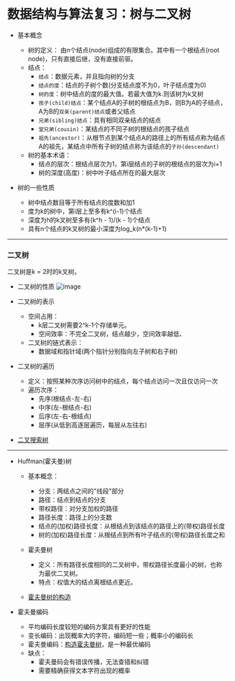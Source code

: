 # 数据结构与算法复习：树与二叉树

+ 基本概念
	- 树的定义：
	由n个结点(node)组成的有限集合。其中有一个根结点(root node)，只有直接后继，没有直接前驱。
	- 结点：
		* ```结点```：数据元素，并且指向树的分支
		* ```结点的度```：结点的子树个数(分支结点度不为0，叶子结点度为0)
		* ```树的度```：树中结点的度的最大值。若最大值为k.则该树为k叉树
		* ```孩子(child)结点```：某个结点A的子树的根结点为B，则B为A的子结点，A为B的```双亲(parent)结点```或者父结点
		* ```兄弟(sibling)结点```：具有相同双亲结点的结点
		* ```堂兄弟(cousin)```：某结点的不同子树的根结点的孩子结点
		* ```祖先(ancestor)```：从根节点到某个结点A的路径上的所有结点称为结点A的祖先，某结点中所有子树的结点称为该结点的```子孙(descendant)```
	- 树的基本术语：
		* 结点的层次：根结点层次为1，第i层结点的子树的根结点的层次为i+1
		* 树的深度(高度)：树中叶子结点所在的最大层次


+ 树的一些性质
	- 树中结点数目等于所有结点的度数和加1
	- 度为k的树中，第i层上至多有k^(i-1)个结点
	- 深度为h的k叉树至多有(k^h - 1)/(k - 1)个结点
	- 具有n个结点的k叉树的最小深度为log_k(n*(k-1)+1)


* * *

### 二叉树
二叉树是k = 2时的k叉树。

+ 二叉树的性质
![image](https://raw.githubusercontent.com/charlesliucn/summer-review/master/03-%E7%94%B5%E5%AD%90%E7%94%B5%E8%B7%AF%E4%B8%8E%E7%B3%BB%E7%BB%9F%E5%9F%BA%E7%A1%80/figures/P32.png?token=AYGNCE2bix8vAQyyN3pBMWfX1ZFsRSo4ks5ZluOCwA%3D%3D)

+ 二叉树的表示
	- 空间占用：
		* k层二叉树需要2^k-1个存储单元。
		* 空间效率：不完全二叉树，结点越少，空间效率越低、
	- 二叉树的链式表示：
		* 数据域和指针域(两个指针分别指向左子树和右子树)

+ 二叉树的遍历
	- 定义：按照某种次序访问树中的结点，每个结点访问一次且仅访问一次
	- 遍历次序：
		* 先序(根结点-左-右)
		* 中序(左-根结点-右)
		* 后序(左-右-根结点)
		* 层序(从低到高逐层遍历，每层从左往右)

+ [二叉搜索树](http://blog.csdn.net/jiqiren007/article/details/6534810)

* * * 

+ Huffman(霍夫曼)树
	- 基本概念：
		* 分支：两结点之间的"线段"部分
		* 路径：结点到结点的分支
		* 带权路径：对分支加权的路径
		* 路径长度：路径上的分支数
		* 结点的(加权)路径长度：从根结点到该结点的路径上的(带权)路径长度
		* 树的(加权)路径长度：从根结点到所有叶子结点的(带权)路径长度之和

	- 霍夫曼树
		* 定义：所有路径长度相同的二叉树中，带权路径长度最小的树，也称为最优二叉树。
		* 特点：权值大的结点离根结点更近。

	- [霍夫曼树的构造](http://blog.csdn.net/sddxqlrjxr/article/details/51114809)

+ 霍夫曼编码
	- 平均编码长度较短的编码方案具有更好的性能
	- 变长编码：出现概率大的字符，编码短一些；概率小的编码长
	- 霍夫曼编码：[构造霍夫曼树](http://blog.csdn.net/sddxqlrjxr/article/details/51114809)，是一种最优编码
	- 缺点：
		* 霍夫曼码会有错误传播，无法查错和纠错
		* 需要精确获得文本字符出现的概率





